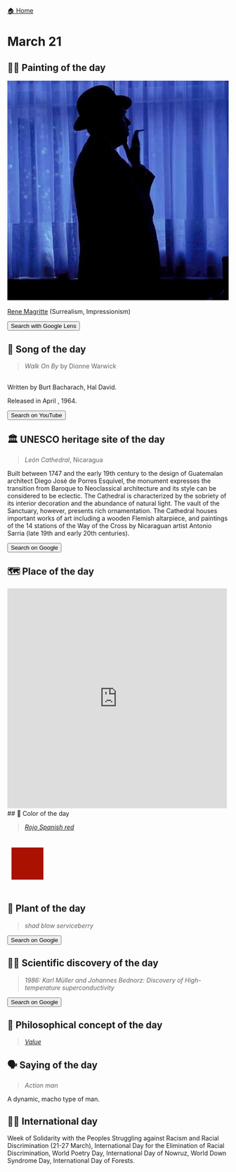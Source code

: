 
[🏠 Home](../../index.md)

# March 21

## 🧑‍🎨 Painting of the day

<img width="600" src="../img/Rene_Magritte_8.jpg">

[Rene Magritte](http://en.wikipedia.org/wiki/René_Magritte) (Surrealism, Impressionism)

<button class="btn btn-success"
onclick=" window.open('https://lens.google.com/uploadbyurl?url=https://iretes.github.io/one-a-day/data/img/Rene_Magritte_8.jpg','_blank')">
Search with Google Lens
</button>

## 🎼 Song of the day

> *Walk On By*
by Dionne Warwick

<br />Written by Burt Bacharach, Hal David.

Released in April , 1964.

<button class="btn btn-success"
onclick=" window.open('http://www.youtube.com/search?q=Walk On By by Dionne Warwick','_blank')">
Search on YouTube
</button>

## 🏛️ UNESCO heritage site of the day

> *León Cathedral*, Nicaragua

<p>Built between 1747 and the early 19th century to the design of Guatemalan architect Diego José de Porres Esquivel, the monument expresses the transition from Baroque to Neoclassical architecture and its style can be considered to be eclectic. The Cathedral is characterized by the sobriety of its interior decoration and the abundance of natural light. The vault of the Sanctuary, however, presents rich ornamentation. The Cathedral houses important works of art including a wooden Flemish altarpiece, and paintings of the 14 stations of the Way of the Cross by Nicaraguan artist Antonio Sarria (late 19th and early 20th centuries).</p>

<button class="btn btn-success"
onclick=" window.open('http://www.google.com/search?q=León Cathedral','_blank')">
Search on Google
</button>

## 🗺️ Place of the day

<iframe
src="https://www.mapcrunch.com"
name="mapcrunch"
width="500"
height="500"
allowTransparency="true"
scrolling="no"
frameborder="0"
>
</iframe>
## 🎨 Color of the day

> *[Rojo Spanish red](https://en.wikipedia.org/wiki/Shades_of_red#Spanish_red)*

<div style="color:#A91101; font-size: 100px;">&#9632;</div>

## 🌿 Plant of the day

> *shad blow serviceberry*

<button class="btn btn-success"
onclick=" window.open('http://www.google.com/search?q=shad blow serviceberry','_blank')">
Search on Google
</button>

## 🧑‍🔬 Scientific discovery of the day

> *1986: Karl Müller and Johannes Bednorz: Discovery of High-temperature superconductivity*

<button class="btn btn-success"
onclick=" window.open('http://www.google.com/search?q=1986: Karl Müller and Johannes Bednorz: Discovery of High-temperature superconductivity','_blank')">
Search on Google
</button>

## 💭 Philosophical concept of the day

> *[Value](https://en.wikipedia.org/wiki/Value_(ethics))*

## 🗣️ Saying of the day

> *Action man*

A dynamic, macho type of man. 

## 🏳️‍🌈 International day

Week of Solidarity with the Peoples Struggling against Racism and Racial Discrimination (21-27 March), International Day for the Elimination of Racial Discrimination, World Poetry Day, International Day of Nowruz, World Down Syndrome Day, International Day of Forests.